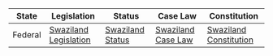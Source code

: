 | State | Legislation                                                 | Status                                             | Case Law                                           | Constitution                                       |
|-------|-------------------------------------------------------------|----------------------------------------------------|----------------------------------------------------|----------------------------------------------------|
| Federal | [Swaziland Legislation](http://www.wipo.int/wipolex/en/details.jsp?id=9155) | [Swaziland Status](http://www.wipo.int/wipolex/en/details.jsp?id=9169) | [Swaziland Case Law](http://www.worldlii.org/sz/cases/) | [Swaziland Constitution](http://www.wipo.int/wipolex/en/details.jsp?id=9204) |